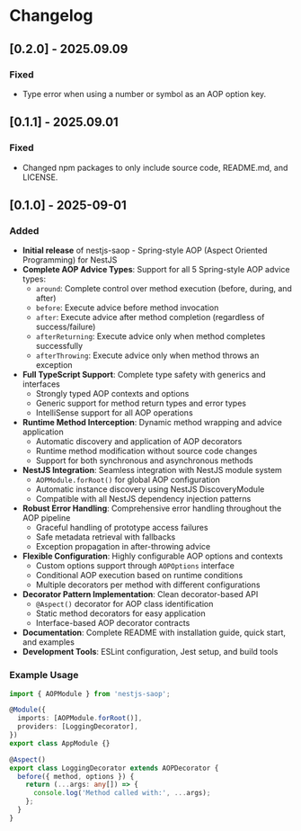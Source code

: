 # Changelog

## [0.2.0] - 2025.09.09

### Fixed
- Type error when using a number or symbol as an AOP option key.


## [0.1.1] - 2025.09.01

### Fixed
- Changed npm packages to only include source code, README.md, and LICENSE.


## [0.1.0] - 2025-09-01

### Added
- **Initial release** of nestjs-saop - Spring-style AOP (Aspect Oriented Programming) for NestJS
- **Complete AOP Advice Types**: Support for all 5 Spring-style AOP advice types:
  - `around`: Complete control over method execution (before, during, and after)
  - `before`: Execute advice before method invocation
  - `after`: Execute advice after method completion (regardless of success/failure)
  - `afterReturning`: Execute advice only when method completes successfully
  - `afterThrowing`: Execute advice only when method throws an exception
- **Full TypeScript Support**: Complete type safety with generics and interfaces
  - Strongly typed AOP contexts and options
  - Generic support for method return types and error types
  - IntelliSense support for all AOP operations
- **Runtime Method Interception**: Dynamic method wrapping and advice application
  - Automatic discovery and application of AOP decorators
  - Runtime method modification without source code changes
  - Support for both synchronous and asynchronous methods
- **NestJS Integration**: Seamless integration with NestJS module system
  - `AOPModule.forRoot()` for global AOP configuration
  - Automatic instance discovery using NestJS DiscoveryModule
  - Compatible with all NestJS dependency injection patterns
- **Robust Error Handling**: Comprehensive error handling throughout the AOP pipeline
  - Graceful handling of prototype access failures
  - Safe metadata retrieval with fallbacks
  - Exception propagation in after-throwing advice
- **Flexible Configuration**: Highly configurable AOP options and contexts
  - Custom options support through `AOPOptions` interface
  - Conditional AOP execution based on runtime conditions
  - Multiple decorators per method with different configurations
- **Decorator Pattern Implementation**: Clean decorator-based API
  - `@Aspect()` decorator for AOP class identification
  - Static method decorators for easy application
  - Interface-based AOP decorator contracts
- **Documentation**: Complete README with installation guide, quick start, and examples
- **Development Tools**: ESLint configuration, Jest setup, and build tools

### Example Usage

```typescript
import { AOPModule } from 'nestjs-saop';

@Module({
  imports: [AOPModule.forRoot()],
  providers: [LoggingDecorator],
})
export class AppModule {}

@Aspect()
export class LoggingDecorator extends AOPDecorator {
  before({ method, options }) {
    return (...args: any[]) => {
      console.log('Method called with:', ...args);
    };
  }
}
```